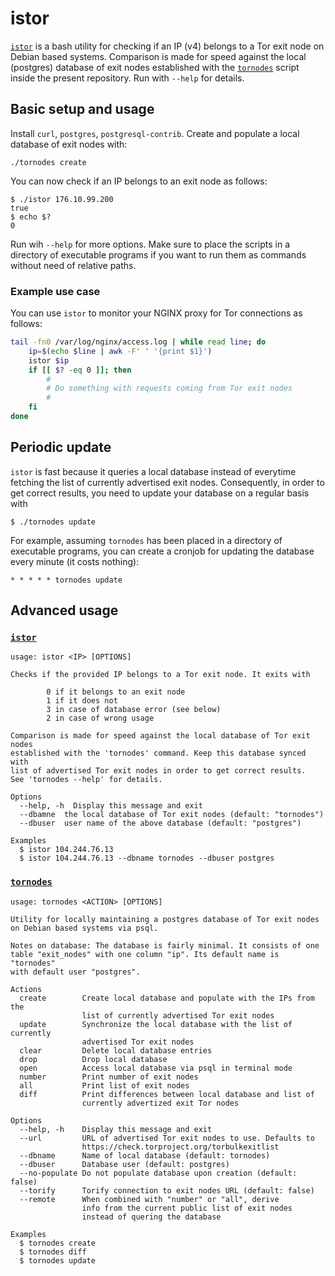 # istor

[`istor`](./istor) is a bash utility for checking if an IP (v4) belongs to
a Tor exit node on Debian based systems. Comparison is made for speed against
the local (postgres) database of exit nodes established with the 
[`tornodes`](./tornodes) script inside the present repository.
Run with `--help` for details.

## Basic setup and usage

Install `curl`, `postgres`, `postgresql-contrib`. Create and populate a local 
database of exit nodes with:

```commandline
./tornodes create
```

You can now check if an IP belongs to an exit node as follows:

``` commandline
$ ./istor 176.10.99.200
true
$ echo $?
0
```

Run wih `--help` for more options. Make sure to place the scripts in
a directory of executable programs if you want to run them as commands without
need of relative paths.


### Example use case

You can use `istor` to monitor your NGINX proxy for Tor connections as follows:

```bash
tail -fn0 /var/log/nginx/access.log | while read line; do
    ip=$(echo $line | awk -F' ' '{print $1}')
    istor $ip
    if [[ $? -eq 0 ]]; then 
        #
        # Do something with requests coming from Tor exit nodes
        #
    fi
done
```


## Periodic update

`istor` is fast because it queries a local database instead of everytime
fetching the list of currently advertised exit nodes. Consequently, 
in order to get correct results, you need to update your database on a 
regular basis with

```
$ ./tornodes update
```

For example, assuming `tornodes` has been placed in a directory of executable 
programs, you can create a cronjob for updating the database every minute (it
costs nothing):

```
* * * * * tornodes update
```

## Advanced usage

### [`istor`](./istor)
```
usage: istor <IP> [OPTIONS]

Checks if the provided IP belongs to a Tor exit node. It exits with

        0 if it belongs to an exit node
        1 if it does not
        3 in case of database error (see below)
        2 in case of wrong usage

Comparison is made for speed against the local database of Tor exit nodes 
established with the 'tornodes' command. Keep this database synced with
list of advertised Tor exit nodes in order to get correct results. 
See 'tornodes --help' for details.

Options
  --help, -h  Display this message and exit
  --dbamne  the local database of Tor exit nodes (default: "tornodes")
  --dbuser  user name of the above database (default: "postgres")

Examples
  $ istor 104.244.76.13
  $ istor 104.244.76.13 --dbname tornodes --dbuser postgres
```

### [`tornodes`](./tornodes)
```
usage: tornodes <ACTION> [OPTIONS]

Utility for locally maintaining a postgres database of Tor exit nodes
on Debian based systems via psql.

Notes on database: The database is fairly minimal. It consists of one
table "exit_nodes" with one column "ip". Its default name is "tornodes"
with default user "postgres".

Actions
  create        Create local database and populate with the IPs from the
                list of currently advertised Tor exit nodes
  update        Synchronize the local database with the list of currently
                advertised Tor exit nodes
  clear         Delete local database entries
  drop          Drop local database
  open          Access local database via psql in terminal mode
  number        Print number of exit nodes
  all           Print list of exit nodes
  diff          Print differences between local database and list of
                currently advertized exit Tor nodes

Options
  --help, -h    Display this message and exit
  --url         URL of advertised Tor exit nodes to use. Defaults to
                https://check.torproject.org/torbulkexitlist
  --dbname      Name of local database (default: tornodes)
  --dbuser      Database user (default: postgres)
  --no-populate Do not populate database upon creation (default: false)
  --torify      Torify connection to exit nodes URL (default: false)
  --remote      When combined with "number" or "all", derive
                info from the current public list of exit nodes
                instead of quering the database

Examples
  $ tornodes create
  $ tornodes diff
  $ tornodes update
```
